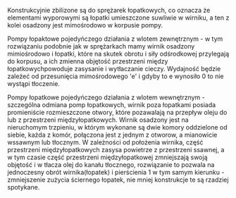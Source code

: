 Konstrukcyjnie zbilizone są do sprężarek łopatkowych, co oznacza że elementami wyporowymi są łopatki umieszczone suwliwie w wirniku, a ten z kolei osadzony jest mimośrodowo w korpusie pompy.

Pompy łopaktowe pojedyńczego działania z wlotem zewnętrznym - w tym rozwiązaniu podobnie jak w sprężarkach mamy wirnik osadzony mimiośrodowo i łopatki, które na skutek obrotu i siły odśrodkowej przylegają do korpusu, a ich zmienna objętość przestrzeni między łopatkowychpowoduje zasysanie i wytłaczanie cieczy. Wydajność będzie zależeć od przesunięcia mimośrodowego 'e' i gdyby to e wynosiło 0 to nie wystąpi tłoczenie.

Pompy łopatkowe pojedyńczego działania z wlotem wewnętrznym - szczególna odmiana pomp łopatkowych, wirnik poza łopatkami posiada promieniście rozmieszczone otwory, które pozawalają na przepływ oleju do lub z przestrzeni międzyłopatkowych. Wirnik osadzony jest na nieruchomym trzpieniu, w którym wykonane są dwie komory oddzielone od siebie, każda z komór, połączona jest z jednym z otworow, a mianowicie wssawnym lub tłocznym. W zależności od położenia wirnika, część przestrzeni międzyłopatkowych zasysa powietrze z przestrzeni ssawnej, a w tym czasie część przestrzeni międzyłopatkowej zmniejszają swoją objętość i w tłacza olej do kanału tłocznego, rozwiązanie to pozwala na jednoczesny obrót wirnika(łopatek) i pierścienia 1 w tym samym kierunku - zmniejszenie zużycia ściernego łopatek, nie mniej konstrukcje te są rzadziej spotykane.

